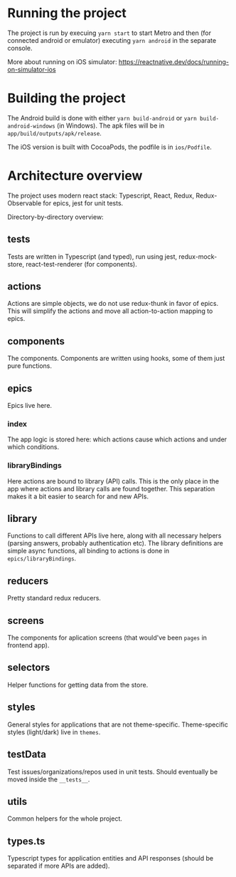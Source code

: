 # Running the project

The project is run by execuing `yarn start` to start Metro and then (for connected android or emulator) executing `yarn android` in the separate console.

More about running on iOS simulator: https://reactnative.dev/docs/running-on-simulator-ios

# Building the project

The Android build is done with either `yarn build-android` or `yarn build-android-windows` (in Windows). The apk files will be in `app/build/outputs/apk/release`.

The iOS version is built with CocoaPods, the podfile is in `ios/Podfile`.

# Architecture overview

The project uses modern react stack: Typescript, React, Redux, Redux-Observable for epics, jest for unit tests.

Directory-by-directory overview:

## __tests__

Tests are written in Typescript (and typed), run using jest, redux-mock-store, react-test-renderer (for components).

## actions

Actions are simple objects, we do not use redux-thunk in favor of epics. This will simplify the actions and move all action-to-action mapping to epics.

## components

The components. Components are written using hooks, some of them just pure functions.

## epics

Epics live here.

### index

The app logic is stored here: which actions cause which actions and under which conditions.

### libraryBindings

Here actions are bound to library (API) calls. This is the only place in the app where actions and library calls are found together. This separation makes it a bit easier to search for and new APIs. 

## library

Functions to call different APIs live here, along with all necessary helpers (parsing answers, probably authentication etc). The library definitions are simple async functions, all binding to actions is done in `epics/libraryBindings`.

## reducers

Pretty standard redux reducers.

## screens

The components for aplication screens (that would've been `pages` in frontend app).

## selectors

Helper functions for getting data from the store.

## styles

General styles for applications that are not theme-specific. Theme-specific styles (light/dark) live in `themes`.

## testData

Test issues/organizations/repos used in unit tests. Should eventually be moved inside the `__tests__`.

## utils

Common helpers for the whole project.

## types.ts

Typescript types for application entities and API responses (should be separated if more APIs are added).